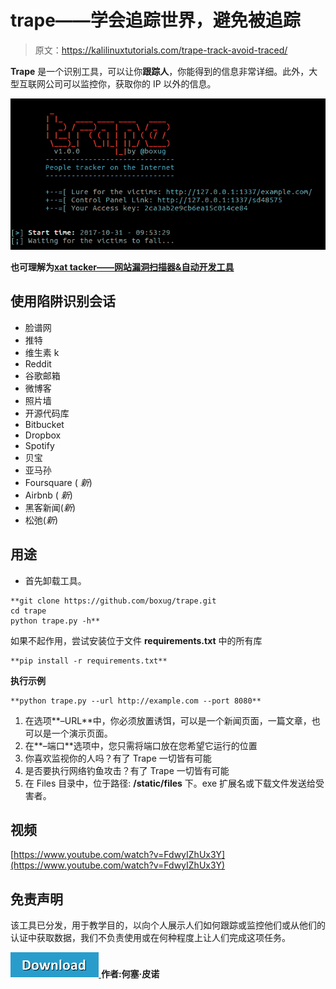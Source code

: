 # trape——学会追踪世界，避免被追踪

> 原文：<https://kalilinuxtutorials.com/trape-track-avoid-traced/>

**Trape** 是一个识别工具，可以让你**跟踪人**，你能得到的信息非常详细。此外，大型互联网公司可以监控你，获取你的 IP 以外的信息。

![Trape](img//57e77531ea7d6acbc2905c995a536917.png)

**也可理解为[xat tacker——网站漏洞扫描器&自动开发工具](https://kalilinuxtutorials.com/xattacker-website-vulnerability-scanner/)**

## **使用陷阱识别会话**

*   脸谱网
*   推特
*   维生素 k
*   Reddit
*   谷歌邮箱
*   微博客
*   照片墙
*   开源代码库
*   Bitbucket
*   Dropbox
*   Spotify
*   贝宝
*   亚马孙
*   Foursquare ( *新*)
*   Airbnb ( *新*)
*   黑客新闻(*新*)
*   松弛(*新*)

## **用途**

*   首先卸载工具。

```
**git clone https://github.com/boxug/trape.git
cd trape
python trape.py -h**
```

如果不起作用，尝试安装位于文件 **requirements.txt** 中的所有库

```
**pip install -r requirements.txt**
```

**执行示例**

```
**python trape.py --url http://example.com --port 8080** 
```

1.  在选项**–URL**中，你必须放置诱饵，可以是一个新闻页面，一篇文章，也可以是一个演示页面。
2.  在**–端口**选项中，您只需将端口放在您希望它运行的位置
3.  你喜欢监视你的人吗？有了 Trape 一切皆有可能
4.  是否要执行网络钓鱼攻击？有了 Trape 一切皆有可能
5.  在 Files 目录中，位于路径: **/static/files** 下。exe 扩展名或下载文件发送给受害者。

## **视频**

[https://www.youtube.com/watch?v=FdwyIZhUx3Y](https://www.youtube.com/watch?v=FdwyIZhUx3Y)

## **免责声明**

该工具已分发，用于教学目的，以向个人展示人们如何跟踪或监控他们或从他们的认证中获取数据，我们不负责使用或在何种程度上让人们完成这项任务。

[![](img//d861a9096555aeb1980fc054015933d7.png) ](https://github.com/boxug/trape#recognizes-the-sessions-of-the-following-services) **作者:何塞·皮诺**